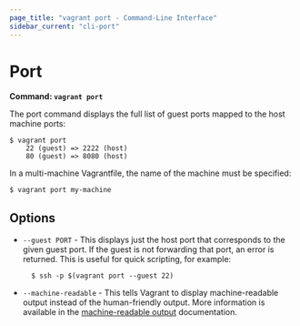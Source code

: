 ```yaml
---
page_title: "vagrant port - Command-Line Interface"
sidebar_current: "cli-port"
---
```


# Port

**Command: `vagrant port`**

The port command displays the full list of guest ports mapped to the host
machine ports:

```
$ vagrant port
    22 (guest) => 2222 (host)
    80 (guest) => 8080 (host)
```

In a multi-machine Vagrantfile, the name of the machine must be specified:

```
$ vagrant port my-machine
```

## Options

* `--guest PORT` - This displays just the host port that corresponds to the
  given guest port. If the guest is not forwarding that port, an error is
  returned. This is useful for quick scripting, for example:

        $ ssh -p $(vagrant port --guest 22)

* `--machine-readable` - This tells Vagrant to display machine-readable output
  instead of the human-friendly output. More information is available in the
  [machine-readable output](/v2/cli/machine-readable.html) documentation.
